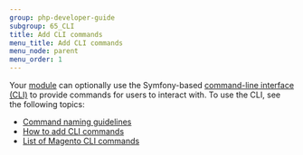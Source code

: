 ```yaml
---
group: php-developer-guide
subgroup: 65_CLI
title: Add CLI commands
menu_title: Add CLI commands
menu_node: parent
menu_order: 1
---
```


Your [module](https://glossary.magento.com/module) can optionally use the Symfony-based [command-line interface (CLI)](https://devdocs.magento.com/guides/v2.4/config-guide/cli/config-cli.html#config-new-cli-intro) to provide commands for users to interact with. To use the CLI, see the following topics:

*  [Command naming guidelines](naming-guidelines.md)
*  [How to add CLI commands](create-new.md)
*  [List of Magento CLI commands](https://devdocs.magento.com/guides/v2.4/reference/cli/magento.html)
